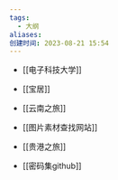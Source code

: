 ```yaml
---
tags:
  - 大纲
aliases: 
创建时间: 2023-08-21 15:54
---
```


-  [[电子科技大学]]

- [[宝居]]

- [[云南之旅]]

- [[图片素材查找网站]]

- [[贵港之旅]]

- [[密码集github]]